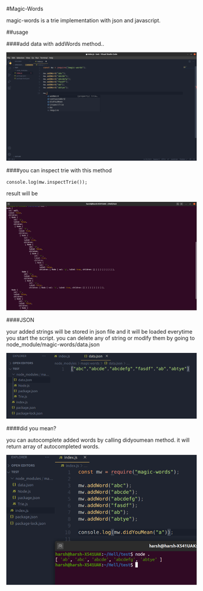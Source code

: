 #Magic-Words

magic-words is a trie implementation with json and javascript.

##usage

####add data with addWords method..

![alt text](https://raw.githubusercontent.com/AmanParmar-git/magic-words/master/screenshots/1.png)

####you can inspect trie with this method

```
console.log(mw.inspectTrie());
```

result will be

![alt text](https://raw.githubusercontent.com/AmanParmar-git/magic-words/master/screenshots/inspectres.png)

####JSON

your added strings will be stored in json file and it will be loaded everytime you start the script. you can delete any of string or modify them by going to node_module/magic-words/data.json

![alt text](https://raw.githubusercontent.com/AmanParmar-git/magic-words/master/screenshots/data.png)

####did you mean?

you can autocomplete added words by calling didyoumean method. it will return array of autocompleted words.

![alt text](https://raw.githubusercontent.com/AmanParmar-git/magic-words/master/screenshots/result.png)
